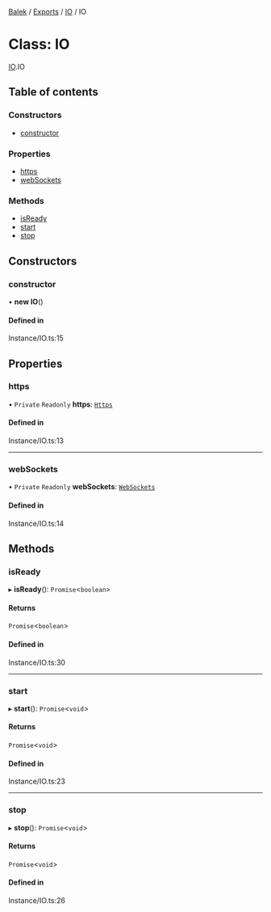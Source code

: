 [Balek](../README.md) / [Exports](../modules.md) / [IO](../modules/IO.md) / IO

# Class: IO

[IO](../modules/IO.md).IO

## Table of contents

### Constructors

- [constructor](IO.IO.md#constructor)

### Properties

- [https](IO.IO.md#https)
- [webSockets](IO.IO.md#websockets)

### Methods

- [isReady](IO.IO.md#isready)
- [start](IO.IO.md#start)
- [stop](IO.IO.md#stop)

## Constructors

### constructor

• **new IO**()

#### Defined in

Instance/IO.ts:15

## Properties

### https

• `Private` `Readonly` **https**: [`Https`](Https.Https.md)

#### Defined in

Instance/IO.ts:13

___

### webSockets

• `Private` `Readonly` **webSockets**: [`WebSockets`](WebSockets.WebSockets.md)

#### Defined in

Instance/IO.ts:14

## Methods

### isReady

▸ **isReady**(): `Promise`<`boolean`\>

#### Returns

`Promise`<`boolean`\>

#### Defined in

Instance/IO.ts:30

___

### start

▸ **start**(): `Promise`<`void`\>

#### Returns

`Promise`<`void`\>

#### Defined in

Instance/IO.ts:23

___

### stop

▸ **stop**(): `Promise`<`void`\>

#### Returns

`Promise`<`void`\>

#### Defined in

Instance/IO.ts:26
